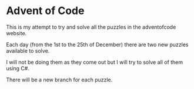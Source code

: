 <h1>Advent of Code</h1>

This is my attempt to try and solve all the puzzles in the adventofcode website.

Each day (from the 1st to the 25th of December) there are two new puzzles available to solve.

I will not be doing them as they come out but I will try to solve all of them using C#.

There will be a new branch for each puzzle.
